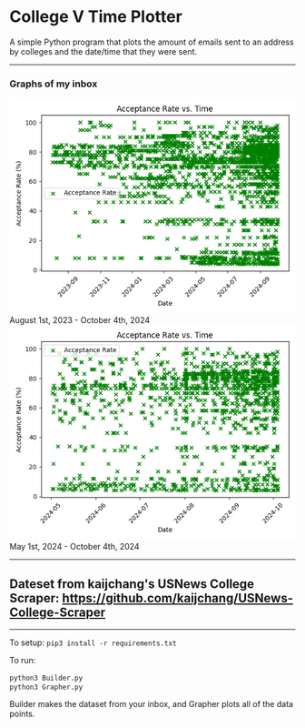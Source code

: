 # College V Time Plotter
A simple Python program that plots the amount of emails sent to an address by colleges and the date/time that they were sent.

---

### Graphs of my inbox

<img src="Aug2023-Now.png">
August 1st, 2023 - October 4th, 2024

<img src="May2024-Now.png">
May 1st, 2024 - October 4th, 2024

---

## Dateset from kaijchang's USNews College Scraper: https://github.com/kaijchang/USNews-College-Scraper

---

To setup:
`pip3 install -r requirements.txt`

To run:
```
python3 Builder.py
python3 Grapher.py
```

Builder makes the dataset from your inbox, and Grapher plots all of the data points.

